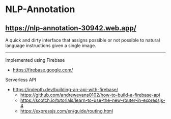 # NLP-Annotation
## https://nlp-annotation-30942.web.app/

A quick and dirty interface that assigns possible or not possible to natural language instructions given a single image.

---

Implemented using Firebase
- https://firebase.google.com/

Serverless API
- https://indepth.dev/building-an-api-with-firebase/
  - https://github.com/andrewevans0102/how-to-build-a-firebase-api
  - https://scotch.io/tutorials/learn-to-use-the-new-router-in-expressjs-4
  - https://expressjs.com/en/guide/routing.html

